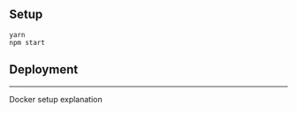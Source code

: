 ## Setup

```
yarn
npm start
```

## Deployment
--------------------------------------------------------------------------------
Docker setup explanation